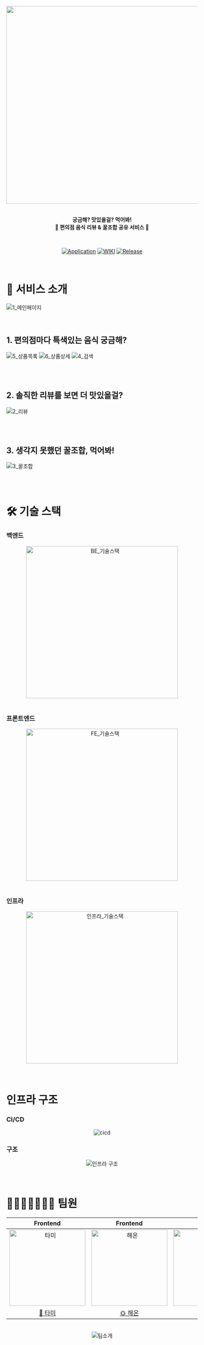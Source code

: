 <div align="center">

<br>

<img src="https://github.com/woowacourse-teams/2023-fun-eat/assets/80464961/85396306-1d3e-4d8e-8763-0e28e2a8be04" width="520px" />

<br>
<br>

<b>궁금해? 맛있을걸? 먹어봐! <br>
🍙 편의점 음식 리뷰 & 꿀조합 공유 서비스 🍙</b>

<br>

[![Application](http://img.shields.io/badge/funeat.site-D8EAFF?style=for-the-badge&logo=aHR0cHM6Ly9naXRodWIuY29tL3dvb3dhY291cnNlLXRlYW1zLzIwMjMtZnVuLWVhdC9hc3NldHMvODA0NjQ5NjEvOWI1OWY3NzktY2M5MS00MTJhLWE3NDUtZGQ3M2IzY2UxZGNk&logoColor=black&link=https://funeat.site/)](https://funeat.site/)
[![WIKI](http://img.shields.io/badge/-GitHub%20WiKi-FFEC99?style=for-the-badge&logoColor=black&link=https://github.com/woowacourse-teams/2023-fun-eat/wiki)](https://github.com/woowacourse-teams/2023-fun-eat/wiki)
[![Release](https://img.shields.io/github/v/release/woowacourse-teams/2023-fun-eat?style=for-the-badge&color=FFCFCF)](https://github.com/woowacourse-teams/2023-fun-eat/releases/tag/v1.3.0)

</div>

<br>

# 🥄 서비스 소개

![1_메인페이지](https://github.com/woowacourse-teams/2023-fun-eat/assets/55427367/9663f7b5-cd38-4f06-86fb-c6636fc364c6)

<br>

## 1. 편의점마다 특색있는 음식 궁금해?

![5_상품목록](https://github.com/woowacourse-teams/2023-fun-eat/assets/55427367/03fb9955-61fa-4228-a270-ce9dffc710c6)
![6_상품상세](https://github.com/woowacourse-teams/2023-fun-eat/assets/55427367/694bc8db-74bd-4fa1-b499-900cd27f5028)
![4_검색](https://github.com/woowacourse-teams/2023-fun-eat/assets/55427367/6a157e08-79d8-450b-9511-ffa461000a22)

<br>
<br>

## 2. 솔직한 리뷰를 보면 더 맛있을걸?

![2_리뷰](https://github.com/woowacourse-teams/2023-fun-eat/assets/55427367/4bf5ecd7-df08-45d0-b592-8629f3a4e3e6)

<br>
<br>

## 3. 생각지 못했던 꿀조합, 먹어봐!

![3_꿀조합](https://github.com/woowacourse-teams/2023-fun-eat/assets/55427367/8e560b40-d039-47ce-ad29-5e244cba4bf2)

<br>
<br>

# 🛠️ 기술 스택

### 백엔드

<div align="center">
  <img src='https://github.com/woowacourse-teams/2023-fun-eat/assets/55427367/5b60393a-ffbf-4595-bb4c-166d091a7998' width="400px" alt="BE_기술스택"/>
</div>

<br/>

### 프론트엔드

<div align="center">
  <img src='https://github.com/woowacourse-teams/2023-fun-eat/assets/55427367/e3d76698-aaa4-4eea-a878-8c03f3faf395' width="400px" alt="FE_기술스택"/>
</div>

<br/>

### 인프라

<div align="center">
  <img src='https://github.com/woowacourse-teams/2023-fun-eat/assets/55427367/79399085-1245-4af4-be20-2d5402d53da7' width="400px" alt="인프라_기술스택"/>
</div>

<br>
<br>

# 인프라 구조

### CI/CD

<div align="center">
    <img src="https://github.com/woowacourse-teams/2023-fun-eat/assets/55427367/3fbef028-d216-4abe-ab4f-c531b099dd33" alt="cicd">
</div>

### 구조

<div align="center">
    <img src="https://github.com/woowacourse-teams/2023-fun-eat/assets/55427367/3bbb9d40-f525-43ab-8ec2-ade6e6a07139" alt="인프라 구조" />
</div>

<br>
<br>

# 👨‍👨‍👧‍👧👩‍👦‍👦 팀원

|                                        Frontend                                         |                                        Frontend                                         |                                        Frontend                                         |                                         Backend                                          |                                         Backend                                          |                                         Backend                                          |                                         Backend                                          |
| :-------------------------------------------------------------------------------------: | :-------------------------------------------------------------------------------------: | :-------------------------------------------------------------------------------------: | :--------------------------------------------------------------------------------------: | :--------------------------------------------------------------------------------------: | :--------------------------------------------------------------------------------------: | :--------------------------------------------------------------------------------------: |
| <img src="https://avatars.githubusercontent.com/u/55427367?v=4" width=200px alt="타미"> | <img src="https://avatars.githubusercontent.com/u/80464961?v=4" width=200px alt="해온"> | <img src="https://avatars.githubusercontent.com/u/78616893?v=4" width=200px alt="황펭"> | <img src="https://avatars.githubusercontent.com/u/79046106?v=4" width=200px alt="로건"/> | <img src="https://avatars.githubusercontent.com/u/33208246?v=4" width=200px alt="망고"/> | <img src="https://avatars.githubusercontent.com/u/91522259?v=4" width=200px alt="오잉"/> | <img src="https://avatars.githubusercontent.com/u/91244090?v=4" width=200px alt="우가"/> |
|                         [🐰 타미](https://github.com/xodms0309)                         |                          [🌞 해온](https://github.com/hae-on)                           |                        [🐧 황펭](https://github.com/Leejin-Yang)                        |                           [😺 로건](https://github.com/70825)                            |                        [🥭 망고](https://github.com/Go-Jaecheol)                         |                         [👻 오잉](https://github.com/hanueleee)                          |                          [🍖 우가](https://github.com/wugawuga)                          |

<br>

<div align="center">
  <img src="https://github.com/woowacourse-teams/2023-fun-eat/assets/55427367/27ba38de-34b4-4925-a554-9bed89089984" alt="팀소개"/>
</div>

